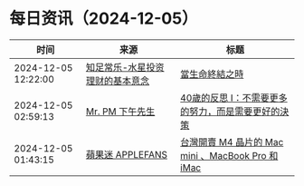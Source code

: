 ﻿# 每日资讯（2024-12-05）

|时间|来源|标题|
|---|---|---|
|2024-12-05 12:22:00|[知足常乐-水星投资理财的基本意念](http://mercurychong.blogspot.com/feeds/posts/default)|[當生命終結之時](http://mercurychong.blogspot.com/2024/12/blog-post.html)|
|2024-12-05 02:59:13|[Mr. PM 下午先生](http://feeds.feedburner.com/pmmustknow)|[40歲的反思 I：不需要更多的努力，而是需要更好的決策](https://mrpm.cc/?p=1737)|
|2024-12-05 01:43:15|[蘋果迷 APPLEFANS](https://applefans.today/feed/)|[台灣開賣 M4 晶片的 Mac mini 、MacBook Pro 和 iMac](https://applefans.today/2024-12-tw-launch-m4-mac-mini-imac-macbook-pro/)|
